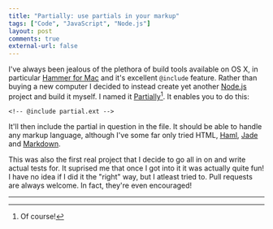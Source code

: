 ```yaml
---
title: "Partially: use partials in your markup"
tags: ["Code", "JavaScript", "Node.js"]
layout: post
comments: true
external-url: false
---
```


I've always been jealous of the plethora of build tools available on OS X, in particular [Hammer for Mac](http://hammerformac.com/) and it's excellent `@include` feature. Rather than buying a new computer I decided to instead create yet another [Node.js](http://nodejs.org/) project and build it myself. I named it [Partially](https://github.com/gummesson/partially)[^20131019-1]. It enables you to do this:

    <!-- @include partial.ext -->

It'll then include the partial in question in the file. It should be able to handle any markup language, although I've some far only tried HTML, [Haml](http://haml.info/), [Jade](http://jade-lang.com/) and [Markdown](http://daringfireball.net/projects/markdown/).

This was also the first real project that I decide to go all in on and write actual tests for. It suprised me that once I got into it it was actually quite fun! I have no idea if I did it the "right" way, but I atleast tried to. Pull requests are always welcome. In fact, they're even encouraged!

* * *

[^20131019-1]: Of course!
